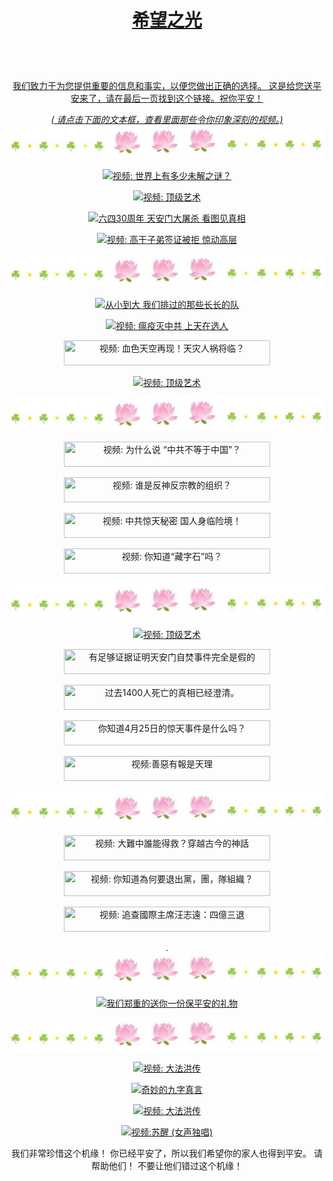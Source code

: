 <a id="user-content-1" class="anchor" aria-hidden="true" href="#1">
<a name="1" id="1" target="_blank"></a> <span id="1"></span>
<a name="2" id="2" target="_blank"></a> <span id="2"></span>
<a name="3" id="3" target="_blank"></a> <span id="3"></span>
<a name="4" id="4" target="_blank"></a> <span id="4"></span>
<a name="5" id="5" target="_blank"></a> <span id="5"></span>
<a name="6" id="6" target="_blank"></a> <span id="6"></span>
<a name="7" id="7" target="_blank"></a> <span id="7"></span>
<a id="user-content-1" href="#1">
<div align="center" colour="yellow" >
<h1><p><strong> 希望之光 </strong></p></h1><br>
<br>  
<p> 我们致力于为您提供重要的信息和事实，以便您做出正确的选择。 这是给您送平安来了，请在最后一页找到这个链接。祝你平安！</p>
  <i> ( 请点击下面的文本框，查看里面那些令你印象深刻的视频。) </i>
<img src="/anh/haha.jpg"><br>
  
<p><a href="https://gitlab.com/thanks002/b1lc1n0310/-/raw/main/vd1.mp4" target=_blank><img width="330" height="40" src="https://img.shields.io/badge/视频: 世界上有多少未解之谜？-009fcc?logoWidth=1" title="视频: 世界上有多少未解之谜？" alt="视频: 世界上有多少未解之谜？"></a></p>
<p><a href="https://gitlab.com/thanks02/b1lc2n0310/-/raw/main/shenyun1.mp4" target=_blank><img width="330" height="40" src="https://img.shields.io/badge/视频: 顶级艺术 -009fcc?logoWidth=1" title="视频: 顶级艺术" alt="视频:  顶级艺术"></a></p>  
<p><a href="https://gitlab.com/thanks003/b1lc3n0310/-/raw/main/6-4.mp4" target=_blank><img width="330" height="40" src="https://img.shields.io/badge/ 六四30周年 天安门大屠杀 看图见真相-009fcc?logoWidth=1" title="六四30周年 天安门大屠杀 看图见真相" alt="六四30周年 天安门大屠杀 看图见真相"></a></p>
 
<p><a href="https://gitlab.com/thanks004/b1lc4n0310/-/raw/main/vd4.mp4" target=_blank><img width="330" height="40" src="https://img.shields.io/badge/视频: 高干子弟签证被拒 惊动高层-009fcc?logoWidth=1" title="视频: 高干子弟签证被拒 惊动高层" alt="视频: 高干子弟签证被拒 惊动高层"></a></p>
  
<img src="/anh/haha.jpg"><br>
  

<p><a href="https://gitlab.com/thanks005/b1lc5n0310/-/raw/main/vd7.mp4" target=_blank><img width="330" height="40" src="https://img.shields.io/badge/ 从小到大 我们排过的那些长长的队-009fcc?logoWidth=1" title=" 从小到大 我们排过的那些长长的队" alt=" 从小到大 我们排过的那些长长的队"></a></p>
<p><a href="https://gitlab.com/thanks006/b1lc6n0310/-/raw/main/d6.mp4" target=_blank><img width="330" height="40" src="https://img.shields.io/badge/视频: 瘟疫灭中共 上天在选人-009fcc?logoWidth=1" title="视频: 瘟疫灭中共 上天在选人" alt="视频: 瘟疫灭中共 上天在选人 "></a></p>
<p><a href="https://gitlab.com/thanks007/b1lc7n0310/-/raw/main/vd5.mp4" target=_blank><img width="330" height="40" src="https://img.shields.io/badge/视频: 血色天空再现！天灾人祸将临？  -009fcc?logoWidth=1" title="视频: 血色天空再现！天灾人祸将临？ "></a></p>
<p><a href="https://gitlab.com/thanks008/b1lc8n0310/-/raw/main/shenyun2.mp4" target=_blank><img width="330" height="40" src="https://img.shields.io/badge/视频: 顶级艺术 -009fcc?logoWidth=1" title="视频: 顶级艺术" alt="视频:  顶级艺术"></a></p>   
<img src="/anh/haha.jpg"><br> 
  
<p><a href="https://gitlab.com/thanks009/b1lc9n0310/-/raw/main/vd8.mp4" target=_blank><img width="330" height="40" src="https://img.shields.io/badge/视频: 为什么说 “中共不等于中国”？ -009fcc?logoWidth=1" title="视频: 为什么说 “中共不等于中国”？ "></a></p>  
<p><a href="https://gitlab.com/thanks010/b1lc10n0310/-/raw/main/vd9.MP4" target=_blank><img width="330" height="40" src="https://img.shields.io/badge/视频:  谁是反神反宗教的组织？ -009fcc?logoWidth=1" title="视频:  谁是反神反宗教的组织？ "></a></p>  
<p><a href="https://gitlab.com/thanks011/b1lc11n0310/-/raw/main/vd10.mp4" target=_blank><img width="330" height="40" src="https://img.shields.io/badge/视频:  中共惊天秘密 国人身临险境！ -009fcc?logoWidth=1" title="视频:  中共惊天秘密 国人身临险境！ "></a></p>  
<p><a href="https://gitlab.com/thanks012/b1lc12n0310/-/raw/main/vd14.mp4" target=_blank><img width="330" height="40" src="https://img.shields.io/badge/视频:  你知道“藏字石”吗？-009fcc?logoWidth=1" title="视频:  你知道“藏字石”吗？ "></a></p>
  
<img src="/anh/haha.jpg"><br>
  
<p><a href="https://gitlab.com/thanks013/b1lc13n0310/-/raw/main/shenyun4.mp4" target=_blank><img width="330" height="40" src="https://img.shields.io/badge/视频: 顶级艺术 -009fcc?logoWidth=1" title="视频: 顶级艺术" alt="视频:  顶级艺术"></a></p>   
<p><a href="https://gitlab.com/thanks014/b1lc14n0310/-/raw/main/vd12.mp4" target=_blank><img width="330" height="40" src="https://img.shields.io/badge/ 有足够证据证明天安门自焚事件完全是假的 -009fcc?logoWidth=1" title=" 有足够证据证明天安门自焚事件完全是假的 "></a></p>  
<p><a href="https://gitlab.com/thanks015/b1lc15n0310/-/raw/main/tc1400.mp4" target=_blank><img width="330" height="40" src="https://img.shields.io/badge/ 过去1400人死亡的真相已经澄清。 -009fcc?logoWidth=1" title=" 过去1400人死亡的真相已经澄清。"></a></p>  
<p><a href="https://gitlab.com/thanks00016/b1lc16n0310/-/raw/main/254.mp4" target=_blank><img width="330" height="40" src="https://img.shields.io/badge/ 你知道4月25日的惊天事件是什么吗？ -009fcc?logoWidth=1" title=" 你知道4月25日的惊天事件是什么吗？"></a></p>  
<p><a href="https://gitlab.com/thanks017/b1lc17n0310/-/raw/main/vd13.mp4" target=_blank><img width="330" height="40" src="https://img.shields.io/badge/视频:  善惡有報是天理-009fcc?logoWidth=1" title="视频:善惡有報是天理 "></a></p> 
  
<img src="/anh/haha.jpg"><br>

<p><a href="https://gitlab.com/thanks018/b1lc18n0310/-/raw/main/va1.MP4" target=_blank><img width="330" height="40" src="https://img.shields.io/badge/视频: 大難中誰能得救？穿越古今的神話  -009fcc?logoWidth=1" title="视频: 大難中誰能得救？穿越古今的神話 "></a></p>  
<p><a href="https://gitlab.com/thanks019/b1lc19n0310/-/raw/main/va2.mp4" target=_blank><img width="330" height="40" src="https://img.shields.io/badge/视频: 你知道為何要退出黨，團，隊組織？   -009fcc?logoWidth=1" title="视频: 你知道為何要退出黨，團，隊組織？ "></a></p>     
<p><a href="https://gitlab.com/thanks0020/b1lc20n0310/-/raw/main/t2.mp4" target=_blank><img width="330" height="40" src="https://img.shields.io/badge/视频: 追查國際主席汪志遠：四億三退 -009fcc?logoWidth=1" title="视频: 追查國際主席汪志遠：四億三退"></a></p> 
.
<img src="/anh/haha.jpg"><br>
  
<p><a href="http://bigsuns.info " target=_blank><img width="330" height="40" src="https://img.shields.io/badge/我们郑重的送你一份保平安的礼物-yellow?logoWidth=1" title="我们郑重的送你一份保平安的礼物" alt="我们郑重的送你一份保平安的礼物"></a></p>  


<img src="/anh/haha.jpg"><br>
   
  
<p><a href="https://gitlab.com/thanks021/b1lc21n0310/-/raw/main/dp1.mp4" target=_blank><img width="330" height="40" src="https://img.shields.io/badge/视频:大法洪传 -009fcc?logoWidth=1" title="视频: 大法洪传" alt="视频: 大法洪传"></a></p>
<p><a href="https://gitlab.com/thanks022/b1lc22n0310/-/raw/main/9words.mp4" target=_blank><img width="330" height="40" src="https://img.shields.io/badge/奇妙的九字真言-009fcc?logoWidth=1" title=" 奇妙的九字真言 " alt="奇妙的九字真言 "></a></p>  
<p><a href="https://gitlab.com/thanks023/b1lc23n0310/-/raw/main/dp4.mp4" target=_blank><img width="330" height="40" src="https://img.shields.io/badge/视频:大法洪传 -009fcc?logoWidth=1" title="视频: 大法洪传" alt="视频: 大法洪传"></a></p>  
<p><a href="https://gitlab.com/thanks024/b1lc24n0310/-/raw/main/gt1.mp4" target=_blank><img width="330" height="40" src="https://img.shields.io/badge/视频:苏醒 (女声独唱) -009fcc?logoWidth=1" title="视频:苏醒 (女声独唱) " alt="视频:苏醒 (女声独唱) "></a></p>  
  
<p>我们非常珍惜这个机缘！ 你已经平安了，所以我们希望你的家人也得到平安。 请帮助他们！ 不要让他们错过这个机缘！ </p>

  
  
  
  
  
  
  
  
  
